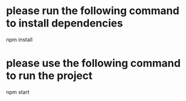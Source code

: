 # please run the following command to install dependencies

npm install 

# please use the following command to run the project

npm start